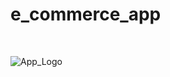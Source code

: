# e_commerce_app
<br>

![App_Logo](https://github.com/user-attachments/assets/cb201518-834b-4ae3-bedb-9ef2e62610f4)
